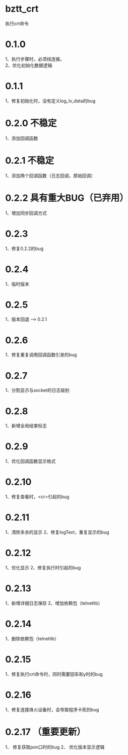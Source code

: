 bztt_crt
==============
执行crt命令


# 0.1.0

1、执行步骤时，必须线连接。  
2、优化初始化数据逻辑

# 0.1.1  
1、修复初始化时，没有定义log_lv_data的bug

# 0.2.0 不稳定  
1、添加回调函数

# 0.2.1 不稳定
1、添加两个回调函数（日志回调，原始回调）

# 0.2.2 具有重大BUG（已弃用）
1、增加同步回调方式

# 0.2.3 
1、修复0.2.2的bug

# 0.2.4
1、临时版本

# 0.2.5
1、版本回退  --> 0.2.1

# 0.2.6
1、修复重复调用回调函数引发的bug

# 0.2.7
1、分割显示与socket的日志级别

# 0.2.8
1、新增全局结束标志

# 0.2.9
1、优化回调函数显示格式

# 0.2.10
1、修复查看时，\<cr>引起的bug

# 0.2.11
1、清除多余的显示
2、修复logText，重复显示的bug

# 0.2.12
1、优化显示
2、修复执行时<cr>引起的bug

# 0.2.13
1、新增详细日志保存
2、增加依赖包（telnetlib）

# 0.2.14
1、删除依赖包（telnetlib）

# 0.2.15
1、修复执行crt命令时，同时需要回车和y时的bug

# 0.2.16
1、修复连接烽火设备时，会导致程序卡死的bug

# 0.2.17 （重要更新）
1、 修复获取pon口时的bug
2、 优化版本显示逻辑